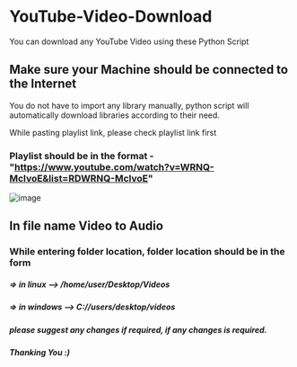 # YouTube-Video-Download
You can download any YouTube Video using these Python Script

## Make sure your Machine should be connected to the Internet

You do not have to import any library manually, python script will automatically download libraries according to their need.

While pasting playlist link, please check playlist link first

### Playlist should be in the format - "https://www.youtube.com/watch?v=WRNQ-McIvoE&list=RDWRNQ-McIvoE"

![image](https://user-images.githubusercontent.com/73931949/204152613-aacfb3bf-f8db-4a26-8288-10523e4bd944.png)



## In file name Video to Audio
### While entering folder location, folder location should be in the form
##### => in linux --> /home/user/Desktop/Videos
##### => in windows --> C://users/desktop/videos



##### please suggest any changes if required, if any changes is required.
##### Thanking You :)
